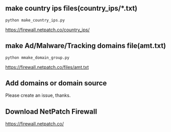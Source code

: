 ## make country ips files(country_ips/*.txt)


    python make_country_ips.py
    

<https://firewall.netpatch.co/country_ips/>

## make Ad/Malware/Tracking domains file(amt.txt)


    python mmake_domain_group.py
    

<https://firewall.netpatch.co/files/amt.txt>

## Add domains or domain source

Please create an issue, thanks.

## Download NetPatch Firewall

<https://firewall.netpatch.co/>

